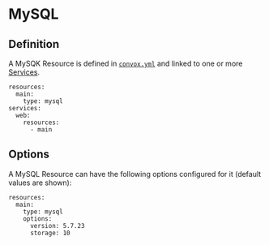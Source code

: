 # MySQL

## Definition

A MySQK Resource is defined in [`convox.yml`](../../../../configuration/convox-yml.md) and linked to one or more [Services](../service.md).

    resources:
      main:
        type: mysql
    services:
      web:
        resources:
          - main

## Options

A MySQL Resource can have the following options configured for it (default values are shown):

    resources:
      main:
        type: mysql
        options:
          version: 5.7.23
          storage: 10
